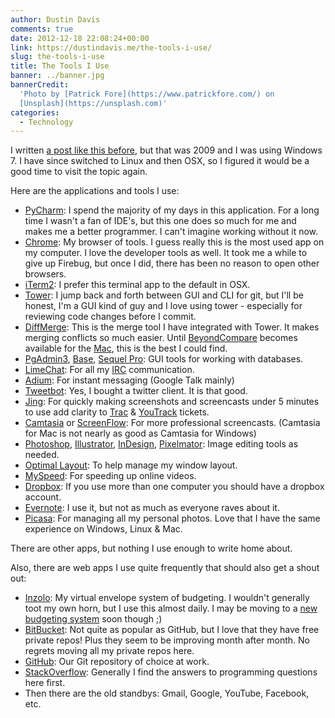 ```yaml
---
author: Dustin Davis
comments: true
date: 2012-12-18 22:08:24+00:00
link: https://dustindavis.me/the-tools-i-use/
slug: the-tools-i-use
title: The Tools I Use
banner: ../banner.jpg
bannerCredit:
  'Photo by [Patrick Fore](https://www.patrickfore.com/) on
  [Unsplash](https://unsplash.com)'
categories:
  - Technology
---
```


I written
[a post like this before](http://www.nerdydork.com/my-applications.html), but
that was 2009 and I was using Windows 7. I have since switched to Linux and then
OSX, so I figured it would be a good time to visit the topic again.

Here are the applications and tools I use:

- [PyCharm](http://www.jetbrains.com/pycharm/): I spend the majority of my days
  in this application. For a long time I wasn't a fan of IDE's, but this one
  does so much for me and makes me a better programmer. I can't imagine working
  without it now.
- [Chrome](https://www.google.com/intl/en/chrome/browser/): My browser of tools.
  I guess really this is the most used app on my computer. I love the developer
  tools as well. It took me a while to give up Firebug, but once I did, there
  has been no reason to open other browsers.
- [iTerm2](http://www.iterm2.com/): I prefer this terminal app to the default in
  OSX.
- [Tower](http://www.git-tower.com/): I jump back and forth between GUI and CLI
  for git, but I'll be honest, I'm a GUI kind of guy and I love using tower -
  especially for reviewing code changes before I commit.
- [DiffMerge](http://www.sourcegear.com/diffmerge/): This is the merge tool I
  have integrated with Tower. It makes merging conflicts so much easier. Until
  [BeyondCompare](http://www.scootersoftware.com/moreinfo.php) becomes available
  for the [Mac](http://www.scootersoftware.com/support.php?zz=kb_mac), this is
  the best I could find.
- [PgAdmin3](http://www.pgadmin.org/download/macosx.php),
  [Base](http://menial.co.uk/base/), [Sequel Pro](http://www.sequelpro.com/):
  GUI tools for working with databases.
- [LimeChat](http://limechat.net/mac/): For all my
  [IRC](http://www.nerdydork.com/setting-up-a-znc-irc-bouncer.html)
  communication.
- [Adium](http://adium.im/): For instant messaging (Google Talk mainly)
- [Tweetbot](http://tapbots.com/software/tweetbot/): Yes, I bought a twitter
  client. It is that good.
- [Jing](http://www.techsmith.com/jing.html): For quickly making screenshots and
  screencasts under 5 minutes to use add clarity to
  [Trac](http://trac.edgewall.org/) &
  [YouTrack](http://www.jetbrains.com/youtrack/index.jsp) tickets.
- [Camtasia](http://www.techsmith.com/camtasia-mac-features.html) or
  [ScreenFlow](http://www.telestream.net/screenflow/overview.htm): For more
  professional screencasts. (Camtasia for Mac is not nearly as good as Camtasia
  for Windows)
- [Photoshop](http://www.photoshop.com/),
  [Illustrator](http://www.adobe.com/products/illustrator.html),
  [InDesign](http://www.adobe.com/products/indesign.html),
  [Pixelmator](http://www.pixelmator.com/): Image editing tools as needed.
- [Optimal Layout](http://most-advantageous.com/optimal-layout/): To help manage
  my window layout.
- [MySpeed](http://www.enounce.com/myspeed-mac-getting-started): For speeding up
  online videos.
- [Dropbox](http://www.dropbox.com): If you use more than one computer you
  should have a dropbox account.
- [Evernote](http://evernote.com/): I use it, but not as much as everyone raves
  about it.
- [Picasa](http://picasa.google.com/): For managing all my personal photos. Love
  that I have the same experience on Windows, Linux & Mac.

There are other apps, but nothing I use enough to write home about.

Also, there are web apps I use quite frequently that should also get a shout
out:

- [Inzolo](https://inzolo.com): My virtual envelope system of budgeting. I
  wouldn't generally toot my own horn, but I use this almost daily. I may be
  moving to a [new budgeting system](http://envelopebudget.com) soon though ;)
- [BitBucket](http://bitbucket.org): Not quite as popular as GitHub, but I love
  that they have free private repos! Plus they seem to be improving month after
  month. No regrets moving all my private repos here.
- [GitHub](http://github.com): Our Git repository of choice at work.
- [StackOverflow](http://stackoverflow.com): Generally I find the answers to
  programming questions here first.
- Then there are the old standbys: Gmail, Google, YouTube, Facebook, etc.
